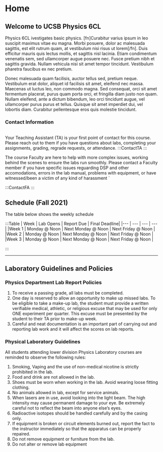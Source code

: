 # Home 



## Welcome to UCSB Physics 6CL



Physics 6CL ivestigates basic physics. [fn]Curabitur varius ipsum in leo suscipit maximus vitae eu magna. Morbi posuere, dolor ac malesuada sagittis, est elit rutrum quam, at vestibulum nisi risus ut lorem[/fn]. Duis efficitur mauris quis lectus mollis, et sagittis nisl lacinia. Etiam condimentum venenatis sem, sed ullamcorper augue posuere nec. Fusce pretium nibh et sagittis gravida. Nullam vehicula nisi sit amet tempor tincidunt. Vestibulum pharetra faucibus ex nec pretium. 

Donec malesuada quam facilisis, auctor tellus sed, pretium neque. Vestibulum erat dolor, aliquet id facilisis sit amet, eleifend nec massa. Maecenas ut luctus leo, non commodo magna. Sed consequat, orci sit amet fermentum placerat, purus quam porta orci, et fringilla diam justo non quam. Nullam eleifend, ante a dictum bibendum, leo orci tincidunt augue, vel ullamcorper purus purus et tellus. Quisque sit amet imperdiet dui, vel lobortis diam. Curabitur pellentesque eros quis molestie tincidunt.

### Contact Information

######

Your Teaching Assistant (TA) is your first point of contact for this course. 
      Please reach out to them if you have questions about labs, completing your assignments, grading, regrade requests, or attendance. 
:::ContactTA
:::

The course Faculty are here to help with more complex issues, working behind the scenes to ensure the labs run smoothly. Please contact a Faculty member if you have specific issues reguarding DSP and other accomodations, errors in the lab manual, problems with equipment, or have witnessed/been a victim of any kind of harassment `


:::ContactFA
:::




## Schedule (Fall 2021)

The table below shows the weekly schedule

:::Table
| Week      | Lab Opens | Report Due  | Final Deadline|
|---        | ---       | ---         | ---           |
|Week 1     | Monday @ Noon   | Next Monday @ Noon | Next Friday @ Noon       |
|Week 2     | Monday @ Noon   | Next Monday @ Noon | Next Friday @ Noon       |
|Week 3     | Monday @ Noon   | Next Monday @ Noon | Next Friday @ Noon       |


:::

---

## Laboratory Guidelines and Policies



### Physics Department Lab Report Policies
1. To receive a passing grade, all labs must be completed.
2. One day is reserved to allow an opportunity to make up missed labs. To be eligible to take a make-up lab, the student 
must provide a written verifiable medical, athletic, or religious excuse that may be used for only ONE experiment per 
quarter. This excuse must be presented by the student to their TA prior to make-up week.
3. Careful and neat documentation is an important part of carrying out and reporting lab work and it will affect the 
scores on lab reports.

### Physical Laboratory Guidelines
All students attending lower division Physics Laboratory courses are reminded to observe the following rules:
1. Smoking, Vaping and the use of non-medical nicotine is strictly prohibited in the lab.
2. Food and drink are not allowed in the lab.
3. Shoes must be worn when working in the lab. Avoid wearing loose fitting clothing.
4. No animals allowed in lab, except for service animals.
5. When lasers are in use, avoid looking into the light beam. The high intensity may cause permanent damage to your 
eye. Be extremely careful not to reflect the beam into anyone else’s eyes. 
6. Radioactive isotopes should be handled carefully and by the casing only.
7. If equipment is broken or circuit elements burned out, report the fact to the instructor immediately so that the 
apparatus can be properly repaired.
8. Do not remove equipment or furniture from the lab.
9. Do not alter or remove lab equipment

